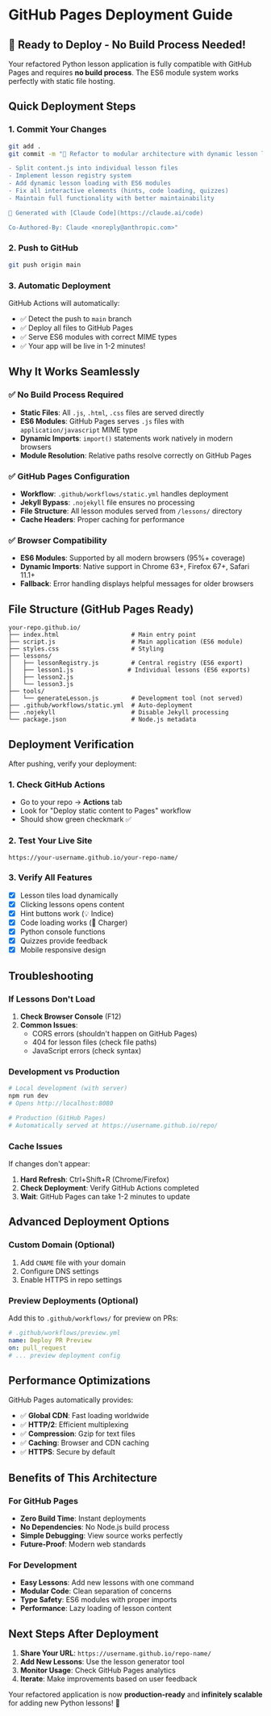 # GitHub Pages Deployment Guide

## 🚀 **Ready to Deploy - No Build Process Needed!**

Your refactored Python lesson application is fully compatible with GitHub Pages and requires **no build process**. The ES6 module system works perfectly with static file hosting.

## **Quick Deployment Steps**

### 1. **Commit Your Changes**
```bash
git add .
git commit -m "🚀 Refactor to modular architecture with dynamic lesson loading

- Split content.js into individual lesson files
- Implement lesson registry system  
- Add dynamic lesson loading with ES6 modules
- Fix all interactive elements (hints, code loading, quizzes)
- Maintain full functionality with better maintainability

🤖 Generated with [Claude Code](https://claude.ai/code)

Co-Authored-By: Claude <noreply@anthropic.com>"
```

### 2. **Push to GitHub**
```bash
git push origin main
```

### 3. **Automatic Deployment**
GitHub Actions will automatically:
- ✅ Detect the push to `main` branch
- ✅ Deploy all files to GitHub Pages
- ✅ Serve ES6 modules with correct MIME types
- ✅ Your app will be live in 1-2 minutes!

## **Why It Works Seamlessly**

### ✅ **No Build Process Required**
- **Static Files**: All `.js`, `.html`, `.css` files are served directly
- **ES6 Modules**: GitHub Pages serves `.js` files with `application/javascript` MIME type
- **Dynamic Imports**: `import()` statements work natively in modern browsers
- **Module Resolution**: Relative paths resolve correctly on GitHub Pages

### ✅ **GitHub Pages Configuration**
- **Workflow**: `.github/workflows/static.yml` handles deployment
- **Jekyll Bypass**: `.nojekyll` file ensures no processing
- **File Structure**: All lesson modules served from `/lessons/` directory
- **Cache Headers**: Proper caching for performance

### ✅ **Browser Compatibility**
- **ES6 Modules**: Supported by all modern browsers (95%+ coverage)
- **Dynamic Imports**: Native support in Chrome 63+, Firefox 67+, Safari 11.1+
- **Fallback**: Error handling displays helpful messages for older browsers

## **File Structure (GitHub Pages Ready)**

```
your-repo.github.io/
├── index.html                    # Main entry point
├── script.js                     # Main application (ES6 module)
├── styles.css                    # Styling
├── lessons/
│   ├── lessonRegistry.js         # Central registry (ES6 export)
│   ├── lesson1.js               # Individual lessons (ES6 exports)
│   ├── lesson2.js
│   └── lesson3.js
├── tools/
│   └── generateLesson.js         # Development tool (not served)
├── .github/workflows/static.yml  # Auto-deployment
├── .nojekyll                     # Disable Jekyll processing
└── package.json                  # Node.js metadata
```

## **Deployment Verification**

After pushing, verify your deployment:

### 1. **Check GitHub Actions**
- Go to your repo → **Actions** tab
- Look for "Deploy static content to Pages" workflow
- Should show green checkmark ✅

### 2. **Test Your Live Site**
```
https://your-username.github.io/your-repo-name/
```

### 3. **Verify All Features**
- [x] Lesson tiles load dynamically
- [x] Clicking lessons opens content
- [x] Hint buttons work (💡 Indice)
- [x] Code loading works (🐍 Charger)
- [x] Python console functions
- [x] Quizzes provide feedback
- [x] Mobile responsive design

## **Troubleshooting**

### **If Lessons Don't Load**
1. **Check Browser Console** (F12)
2. **Common Issues**:
   - CORS errors (shouldn't happen on GitHub Pages)
   - 404 for lesson files (check file paths)
   - JavaScript errors (check syntax)

### **Development vs Production**
```bash
# Local development (with server)
npm run dev
# Opens http://localhost:8080

# Production (GitHub Pages)
# Automatically served at https://username.github.io/repo/
```

### **Cache Issues**
If changes don't appear:
1. **Hard Refresh**: Ctrl+Shift+R (Chrome/Firefox)
2. **Check Deployment**: Verify GitHub Actions completed
3. **Wait**: GitHub Pages can take 1-2 minutes to update

## **Advanced Deployment Options**

### **Custom Domain** (Optional)
1. Add `CNAME` file with your domain
2. Configure DNS settings
3. Enable HTTPS in repo settings

### **Preview Deployments** (Optional)
Add this to `.github/workflows/` for preview on PRs:
```yaml
# .github/workflows/preview.yml
name: Deploy PR Preview
on: pull_request
# ... preview deployment config
```

## **Performance Optimizations**

GitHub Pages automatically provides:
- ✅ **Global CDN**: Fast loading worldwide
- ✅ **HTTP/2**: Efficient multiplexing
- ✅ **Compression**: Gzip for text files
- ✅ **Caching**: Browser and CDN caching
- ✅ **HTTPS**: Secure by default

## **Benefits of This Architecture**

### **For GitHub Pages**
- **Zero Build Time**: Instant deployments
- **No Dependencies**: No Node.js build process
- **Simple Debugging**: View source works perfectly
- **Future-Proof**: Modern web standards

### **For Development**
- **Easy Lessons**: Add new lessons with one command
- **Modular Code**: Clean separation of concerns
- **Type Safety**: ES6 modules with proper imports
- **Performance**: Lazy loading of lesson content

## **Next Steps After Deployment**

1. **Share Your URL**: `https://username.github.io/repo-name/`
2. **Add New Lessons**: Use the lesson generator tool
3. **Monitor Usage**: Check GitHub Pages analytics
4. **Iterate**: Make improvements based on user feedback

Your refactored application is now **production-ready** and **infinitely scalable** for adding new Python lessons! 🎉